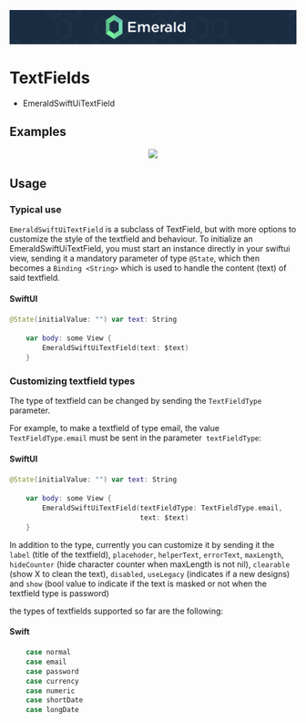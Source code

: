 <p align="center"><img src="/Resources/Images/Header.png" /></p>

# TextFields
<ul class="icon-list">
  <li class="icon-list-item icon-list-item--spec">EmeraldSwiftUiTextField</li>
</ul>

## Examples
<p align="center"><img src="https://github.com/cebroker/emerald-ios/Resources/Images/EmeraldSwiftUiTextField.png" /></p>

## Usage
### Typical use

`EmeraldSwiftUiTextField` is a subclass of TextField, but with more options to customize the style of the textfield and
behaviour. To initialize an EmeraldSwiftUiTextField, you must start an instance directly in your swiftui view, sending it a mandatory parameter of type `@State`, which then becomes a `Binding <String>` which is used to handle the content (text) of said textfield.

#### SwiftUI
```swift
@State(initialValue: "") var text: String

    var body: some View {
        EmeraldSwiftUiTextField(text: $text)
    }
```

### Customizing textfield types

The type of textfield can be changed by sending the `TextFieldType` parameter.

For example, to make a textfield of type email, the value `TextFieldType.email` must be sent in the parameter` textFieldType`:

#### SwiftUI
```swift
@State(initialValue: "") var text: String

    var body: some View {
        EmeraldSwiftUiTextField(textFieldType: TextFieldType.email,
                                text: $text)
    }
```

In addition to the type, currently you can customize it by sending it the `label` (title of the textfield), `placehoder`, `helperText`, `errorText`, `maxLength`, `hideCounter` (hide character counter when maxLength is not nil), `clearable` (show X to clean the text), `disabled`, `useLegacy` (indicates if a new designs) and `show` (bool value to indicate if the text is masked or not when the textfield type is password)

the types of textfields supported so far are the following:
#### Swift
```swift
    case normal
    case email
    case password
    case currency
    case numeric
    case shortDate
    case longDate
```
